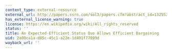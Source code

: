 ```yaml
---
content_type: external-resource
external_url: http://papers.ssrn.com/sol3/papers.cfm?abstract_id=1325524
has_external_license_warning: true
license: https://en.wikipedia.org/wiki/All_rights_reserved
status: ''
title: An Expected-Efficient Status Quo Allows Efficient Bargaining
uid: 2a00ca1a-d85c-45c1-a22e-1d401f77099d
wayback_url: ''
---
```

